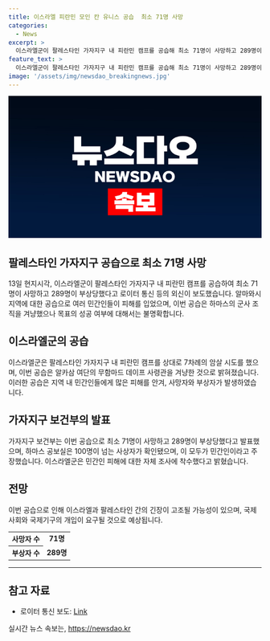 ```yaml
---
title: 이스라엘 피란민 모인 칸 유니스 공습  최소 71명 사망
categories:
  - News
excerpt: >
  이스라엘군이 팔레스타인 가자지구 내 피란민 캠프를 공습해 최소 71명이 사망하고 289명이 부상했다. 공습은 알마와시 지역을 겨냥했으며, 난민촌에 폭격으로 인해 연기가 피어올랐고 많은 여성과 어린이들이 도망쳤다. 이스라엘군은 이번 공습이 알카삼 여단의 무함마드 데이프 사령관을 겨냥한 것으로 밝혔지만, 목표에 달성했는지는 불분명하다. 팔레스타인 보건부는 사망자 71명과 부상자 289명을 추산했으며, 하마스는 100명 이상이 사상했다고 주장했다. 이스라엘군은 민간인 피해에 대한 자체 조사를 진행 중이다.
feature_text: >
  이스라엘군이 팔레스타인 가자지구 내 피란민 캠프를 공습해 최소 71명이 사망하고 289명이 부상했다. 공습은 알마와시 지역을 겨냥했으며, 난민촌에 폭격으로 인해 연기가 피어올랐고 많은 여성과 어린이들이 도망쳤다. 이스라엘군은 이번 공습이 알카삼 여단의 무함마드 데이프 사령관을 겨냥한 것으로 밝혔지만, 목표에 달성했는지는 불분명하다. 팔레스타인 보건부는 사망자 71명과 부상자 289명을 추산했으며, 하마스는 100명 이상이 사상했다고 주장했다. 이스라엘군은 민간인 피해에 대한 자체 조사를 진행 중이다.
image: '/assets/img/newsdao_breakingnews.jpg'
---
```


<p><img src="/assets/img/newsdao_breakingnews.jpg" alt="bookingtag 속보" /></p>

<h2>팔레스타인 가자지구 공습으로 최소 71명 사망</h2>

<p data-ke-size="size16">13일 현지시각, 이스라엘군이 팔레스타인 가자지구 내 피란민 캠프를 공습하여 최소 71명이 사망하고 289명이 부상당했다고 로이터 통신 등의 외신이 보도했습니다. 알마와시 지역에 대한 공습으로 여러 민간인들이 피해를 입었으며, 이번 공습은 하마스의 군사 조직을 겨냥했으나 목표의 성공 여부에 대해서는 불명확합니다.</p>

<h2 data-ke-size="size26">이스라엘군의 공습</h2>

<p data-ke-size="size16">이스라엘군은 팔레스타인 가자지구 내 피란민 캠프를 상대로 7차례의 암살 시도를 했으며, 이번 공습은 알카삼 여단의 무함마드 데이프 사령관을 겨냥한 것으로 밝혀졌습니다. 이러한 공습은 지역 내 민간인들에게 많은 피해를 안겨, 사망자와 부상자가 발생하였습니다.</p>

<h2 data-ke-size="size26">가자지구 보건부의 발표</h2>

<p data-ke-size="size16">가자지구 보건부는 이번 공습으로 최소 71명이 사망하고 289명이 부상당했다고 발표했으며, 하마스 공보실은 100명이 넘는 사상자가 확인됐으며, 이 모두가 민간인이라고 주장했습니다. 이스라엘군은 민간인 피해에 대한 자체 조사에 착수했다고 밝혔습니다.</p>

<h2 data-ke-size="size26">전망</h2>

<p data-ke-size="size16">이번 공습으로 인해 이스라엘과 팔레스타인 간의 긴장이 고조될 가능성이 있으며, 국제사회와 국제기구의 개입이 요구될 것으로 예상됩니다.</p>

<table>
    <tr>
        <th>사망자 수</th>
        <td style="text-align: center; height: 17px;"><b>71명</b></td>
    </tr>
    <tr>
        <th>부상자 수</th>
        <td style="text-align: center; height: 17px;"><b>289명</b></td>
    </tr>
</table>

<hr>

<h2 data-ke-size="size26">참고 자료</h2>

<ul>
    <li>로이터 통신 보도: <a href="https://www.reuters.com/world/middle-east/israeli-strike-hits-gaza-al-jazeera-2022-09-13/">Link</a></li>
</ul>

<p data-ke-size="size16"></p>
실시간 뉴스 속보는, <a href="https://newsdao.kr" rel="dofollow">https://newsdao.kr</a>


